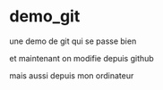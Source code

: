 # demo_git
une demo de git qui se passe bien

et maintenant on modifie depuis github

mais aussi depuis mon ordinateur

